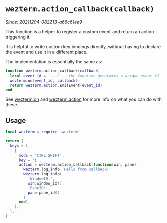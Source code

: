# `wezterm.action_callback(callback)`

*Since: 20211204-082213-a66c61ee9*

This function is a helper to register a custom event and return an action triggering it.

It is helpful to write custom key bindings directly, without having to declare
the event and use it in a different place.

The implementation is essentially the same as:
```lua
function wezterm.action_callback(callback)
  local event_id = '...' -- the function generates a unique event id
  wezterm.on(event_id, callback)
  return wezterm.action.EmitEvent(event_id)
end
```

See [wezterm.on](./on.md) and [wezterm.action](./action.md) for more info on what you can do with these.


## Usage

```lua
local wezterm = require 'wezterm'

return {
  keys = {
    {
      mods = 'CTRL|SHIFT',
      key = 'i',
      action = wezterm.action_callback(function(win, pane)
        wezterm.log_info 'Hello from callback!'
        wezterm.log_info(
          'WindowID:',
          win:window_id(),
          'PaneID:',
          pane:pane_id()
        )
      end),
    },
  },
}
```
